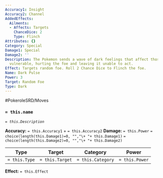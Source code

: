 ```yaml
---
Accuracy1: Insight
Accuracy2: Channel
AddedEffects:
  Ailments:
  - Affects: Targets
    ChanceDice: 2
    Type: Flinch
Attributes: {}
Category: Special
Damage1: Special
Damage2: ''
Description: The Pokemon sends a wave of dark feelings that affect those who are most
  vulnerable, hurting the foe and leaving it unable to act.
Effect: Targets random foe. Roll 2 Chance Dice to Flinch the foe.
Name: Dark Pulse
Power: 3
Target: Random Foe
Type: Dark
---
```


#PokeroleSRD/Moves

### `= this.name`
*`= this.Description`*

**Accuracy:** `= this.Accuracy1` + `= this.Accuracy2`
**Damage:** `= this.Power` `= choice(length(this.Damage1)=0, "","\+ "+ this.Damage1)` `= choice(length(this.Damage2)=0, "","\+ "+ this.Damage2)`

| Type          | Target          | Category          | Power          |
| ------------- | --------------- | ----------------  | -------------- |
| `= this.Type` | `= this.Target` | `= this.Category` | `= this.Power` | 

**Effect:** `= this.Effect`